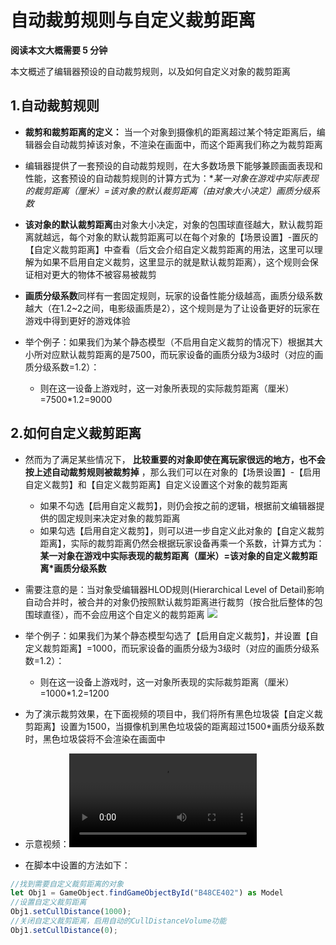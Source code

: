 # 自动裁剪规则与自定义裁剪距离

**阅读本文大概需要 5 分钟**

本文概述了编辑器预设的自动裁剪规则，以及如何自定义对象的裁剪距离

## 1.自动裁剪规则

* **裁剪和裁剪距离的定义：** 当一个对象到摄像机的距离超过某个特定距离后，编辑器会自动裁剪掉该对象，不渲染在画面中，而这个距离我们称之为裁剪距离
* 编辑器提供了一套预设的自动裁剪规则，在大多数场景下能够兼顾画面表现和性能，这套预设的自动裁剪规则的计算方式为：**某一对象在游戏中实际表现的裁剪距离（厘米）=该对象的默认裁剪距离（由对象大小决定）*画质分级系数**
* **该对象的默认裁剪距离**由对象大小决定，对象的包围球直径越大，默认裁剪距离就越远，每个对象的默认裁剪距离可以在每个对象的【场景设置】-置灰的【自定义裁剪距离】中查看（后文会介绍自定义裁剪距离的用法，这里可以理解为如果不启用自定义裁剪，这里显示的就是默认裁剪距离），这个规则会保证相对更大的物体不被容易被裁剪
* **画质分级系数**同样有一套固定规则，玩家的设备性能分级越高，画质分级系数越大（在1.2~2之间，电影级画质是2），这个规则是为了让设备更好的玩家在游戏中得到更好的游戏体验

* 举个例子：如果我们为某个静态模型（不启用自定义裁剪的情况下）根据其大小所对应默认裁剪距离的是7500，而玩家设备的画质分级为3级时（对应的画质分级系数=1.2）：
  * 则在这一设备上游戏时，这一对象所表现的实际裁剪距离（厘米）=7500*1.2=9000

## 2.如何自定义裁剪距离

* 然而为了满足某些情况下， **比较重要的对象即使在离玩家很远的地方，也不会按上述自动裁剪规则被裁剪掉** ，那么我们可以在对象的【场景设置】-【启用自定义裁剪】和【自定义裁剪距离】自定义设置这个对象的裁剪距离
  
  * 如果不勾选【启用自定义裁剪】，则仍会按之前的逻辑，根据前文编辑器提供的固定规则来决定对象的裁剪距离
  * 如果勾选【启用自定义裁剪】，则可以进一步自定义此对象的【自定义裁剪距离】，实际的裁剪距离仍然会根据玩家设备再乘一个系数，计算方式为：**某一对象在游戏中实际表现的裁剪距离（厘米）=该对象的自定义裁剪距离*画质分级系数**
* 需要注意的是：当对象受编辑器HLOD规则(Hierarchical Level of Detail)影响自动合并时，被合并的对象仍按照默认裁剪距离进行裁剪（按合批后整体的包围球直径），而不会应用这个自定义的裁剪距离
  ![](https://qn-cdn.233leyuan.com/online/5RuuAJlbkexc1724037998239.jpg)
* 举个例子：如果我们为某个静态模型勾选了【启用自定义裁剪】，并设置【自定义裁剪距离】=1000，而玩家设备的画质分级为3级时（对应的画质分级系数=1.2）：
  
  * 则在这一设备上游戏时，这一对象所表现的实际裁剪距离（厘米）=1000*1.2=1200
* 为了演示裁剪效果，在下面视频的项目中，我们将所有黑色垃圾袋【自定义裁剪距离】设置为1500，当摄像机到黑色垃圾袋的距离超过1500*画质分级系数时，黑色垃圾袋将不会渲染在画面中

- 示意视频：<video controls src="https://cdn.233xyx.com/1684047509462_723.mp4"></video>

* 在脚本中设置的方法如下：

```TypeScript
//找到需要自定义裁剪距离的对象
let Obj1 = GameObject.findGameObjectById("B48CE402") as Model
//设置自定义裁剪距离
Obj1.setCullDistance(1000);
//关闭自定义裁剪距离，启用自动的CullDistanceVolume功能
Obj1.setCullDistance(0);
```
